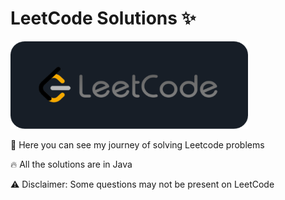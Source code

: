 # LeetCode Solutions ✨

<img src="./assets/LeetCode-round.png" width="380" height="140" />

<br>

🚀 Here you can see my journey of solving Leetcode problems
<br>

🔥 All the solutions are in Java

⚠️ Disclaimer: Some questions may not be present on LeetCode
